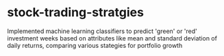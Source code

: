 # stock-trading-stratgies
Implemented machine learning classifiers to predict 'green' or 'red' investment weeks based on attributes like mean and standard deviation of daily returns, comparing various stategies for portfolio growth
